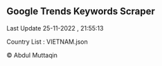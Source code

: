 

## Google Trends Keywords Scraper 
 
Last Update 25-11-2022 , 21:55:13

Country List :
VIETNAM.json



© Abdul Muttaqin 

